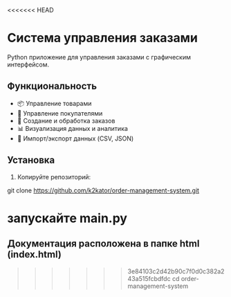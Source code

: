 <<<<<<< HEAD
# Система управления заказами

Python приложение для управления заказами с графическим интерфейсом.

## Функциональность

- 📦 Управление товарами
- 👥 Управление покупателями
- 🛒 Создание и обработка заказов
- 📊 Визуализация данных и аналитика
- 📁 Импорт/экспорт данных (CSV, JSON)

## Установка

1. Копируйте репозиторий:

git clone https://github.com/k2kator/order-management-system.git

запускайте main.py
=======
## Документация расположена в папке html (index.html)

>>>>>>> 3e84103c2d42b90c7f0d0c382a243a515fcbdfdc
cd order-management-system